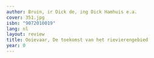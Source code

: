 ```yaml
---
author: Bruin, ir Dick de, ing Dick Hamhuis e.a.
cover: 351.jpg
isbn: "9072010019"
lang: nl
layout: review
title: Ooievaar, De toekomst van het rievierengebied
year: 0
---
```

